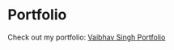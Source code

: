 # Portfolio

Check out my portfolio: [Vaibhav Singh Portfolio](https://vaibhavsinghportfolio.netlify.app/)
